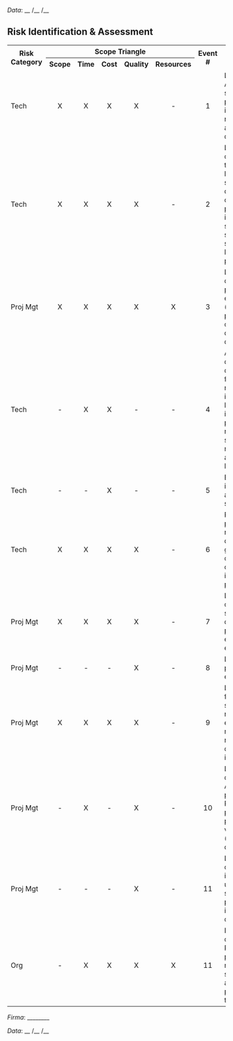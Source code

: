 *Data*: __ /__ /__

## Risk Identification & Assessment

<table>
  <tr>
    <th rowspan="2">Risk Category</th>
    <th colspan="5">Scope Triangle</th>
    <th rowspan="2">Event #</th>
    <th rowspan="2">Event</th>
    <th rowspan="2">Probability<br/>L/M/H</th>
    <th rowspan="2">Impact<br/>L/M/H</th>
    <th rowspan="2">Priority<br/>I/C/T</th>
  </tr>
  <tr>
    <th>Scope</th>
    <th>Time</th>
    <th>Cost</th>
    <th>Quality</th>
    <th>Resources</th>
  </tr>
  <tr>
    <td>Tech</td>
    <td align="center">X</td>
    <td align="center">X</td>
    <td align="center">X</td>
    <td align="center">X</td>
    <td align="center">-</td>
    <td align="center">1</td>
    <td>La versione di Android installata sui tablet potrebbe impedire la realizzazione di alcuni requisiti del progetto</td>
    <td align="center">L</td>
    <td align="center">M</td>
    <td align="center">I</td>
  </tr>
  <tr>
    <td>Tech</td>
    <td align="center">X</td>
    <td align="center">X</td>
    <td align="center">X</td>
    <td align="center">X</td>
    <td align="center">-</td>
    <td align="center">2</td>
    <td>Le caratterristiche tecniche dei laptop e del server in dotazione al cliente potrebbero incidere sull'usabilità delle solzuioni software, limitandone le performance</td>
    <td align="center">L</td>
    <td align="center">M</td>
    <td align="center">I</td>
  </tr>
  <tr>
    <td>Proj Mgt</td>
    <td align="center">X</td>
    <td align="center">X</td>
    <td align="center">X</td>
    <td align="center">X</td>
    <td align="center">X</td>
    <td align="center">3</td>
    <td>Le stime delle durate dei task potrebbero essere inaccurate (ottimistiche o pessimistiche) a causa dell'inesperienza di PunchCode</td>
    <td align="center">M</td>
    <td align="center">H</td>
    <td align="center">T</td>
  </tr>
  <tr>
    <td>Tech</td>
    <td align="center">-</td>
    <td align="center">X</td>
    <td align="center">X</td>
    <td align="center">-</td>
    <td align="center">-</td>
    <td align="center">4</td>
    <td>A causa dell'anticipazione di alcune funzionalità per il rilascio di release intermedie, la loro futura integrazione potrebbe richiedere di svolgere nuovamente alcune parti di lavoro</td>
    <td align="center">L</td>
    <td align="center">L</td>
    <td align="center">I</td>
  </tr>
  <tr>
    <td>Tech</td>
    <td align="center">-</td>
    <td align="center">-</td>
    <td align="center">X</td>
    <td align="center">-</td>
    <td align="center">-</td>
    <td align="center">5</td>
    <td>Bisogno inaspettato di acquistare software</td>
    <td align="center">L</td>
    <td align="center">M</td>
    <td align="center">I</td>
  </tr>
  <tr>
    <td>Tech</td>
    <td align="center">X</td>
    <td align="center">X</td>
    <td align="center">X</td>
    <td align="center">X</td>
    <td align="center">-</td>
    <td align="center">6</td>
    <td>PunchCode potrebbe riscontrare difficoltà nella gestione delle comunicazioni a causa della sua inesperienza coi protocolli di rete</td>
    <td align="center">M</td>
    <td align="center">M</td>
    <td align="center">C</td>
  </tr>
  <tr>
    <td>Proj Mgt</td>
    <td align="center">X</td>
    <td align="center">X</td>
    <td align="center">X</td>
    <td align="center">X</td>
    <td align="center">-</td>
    <td align="center">7</td>
    <td>Le richieste di cambiamento di scope da parte del committente potrebbero essere frequenti e significative</td>
    <td align="center">M</td>
    <td align="center">M</td>
    <td align="center">C</td>
  </tr>
  <tr>
    <td>Proj Mgt</td>
    <td align="center">-</td>
    <td align="center">-</td>
    <td align="center">-</td>
    <td align="center">X</td>
    <td align="center">-</td>
    <td align="center">8</td>
    <td>Le assunzioni potrebbero essere inaccurate</td>
    <td align="center">L</td>
    <td align="center">L</td>
    <td align="center">I</td>
  </tr>
  <tr>
    <td>Proj Mgt</td>
    <td align="center">X</td>
    <td align="center">X</td>
    <td align="center">X</td>
    <td align="center">X</td>
    <td align="center">-</td>
    <td align="center">9</td>
    <td>La mancanza di figure specializzate nella conduzione e gestione dei meeting potrebbe rendere quest'ultimi inefficienti</td>
    <td align="center">M</td>
    <td align="center">M</td>
    <td align="center">C</td>
  </tr>
  <tr>
    <td>Proj Mgt</td>
    <td align="center">-</td>
    <td align="center">X</td>
    <td align="center">-</td>
    <td align="center">X</td>
    <td align="center">-</td>
    <td align="center">10</td>
    <td>L'interpretazione del ruolo di Architetto da parte di un Project Manager potrebbe non portare ai vantaggi attesi (anche a causa dell'inesperienza)</td>
    <td align="center">M</td>
    <td align="center">M</td>
    <td align="center">C</td>
  </tr>
  <tr>
    <td>Proj Mgt</td>
    <td align="center">-</td>
    <td align="center">-</td>
    <td align="center">-</td>
    <td align="center">X</td>
    <td align="center">-</td>
    <td align="center">11</td>
    <td>La scarsa competenza informatica degli utilizzatori del sistema potrebbe portare a un uso inefficiente di quest'ultimo</td>
    <td align="center">M</td>
    <td align="center">M</td>
    <td align="center">C</td>
    <!--Potremmo mitigarlo con corsi di formazione-->
  </tr>
  <!--Il rischio di lock-in in scoping qui non è più presente perchè è un evento certo già discusso in planning e che verrà riportato subito dopo anche nel contratto-->
  <tr>
    <td>Org</td>
    <td align="center">-</td>
    <td align="center">X</td>
    <td align="center">X</td>
    <td align="center">X</td>
    <td align="center">X</td>
    <td align="center">11</td>
    <td>Il ridotto numero dei dipendenti di PunchCode potrebbe portare non essere sufficiente per affrontare il progetto nei tempi concordati.</td>
    <td align="center">M</td>
    <td align="center">H</td>
    <td align="center">T</td>
  </tr>
</table>

*Firma*: ________

*Data*: __ /__ /__